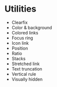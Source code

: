 # Utilities

- Clearfix
- Color & background
- Colored links
- Focus ring
- Icon link
- Position
- Ratio
- Stacks
- Stretched link
- Text truncation
- Vertical rule
- Visually hidden
